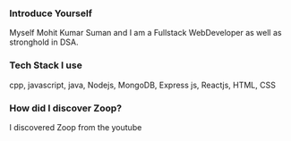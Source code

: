 ### Introduce Yourself
Myself Mohit Kumar Suman and I am a Fullstack WebDeveloper as well as stronghold in DSA.

### Tech Stack I use
cpp, javascript, java, Nodejs, MongoDB, Express js, Reactjs, HTML, CSS

### How did I discover Zoop?
I discovered Zoop from the youtube
